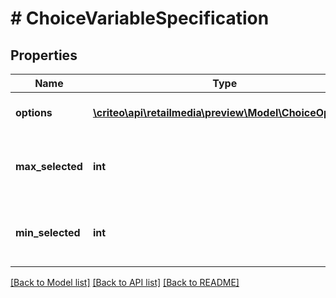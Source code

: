 # # ChoiceVariableSpecification

## Properties

Name | Type | Description | Notes
------------ | ------------- | ------------- | -------------
**options** | [**\criteo\api\retailmedia\preview\Model\ChoiceOption[]**](ChoiceOption.md) | The available options |
**max_selected** | **int** | The maximum number of selectable options | [optional]
**min_selected** | **int** | The minimum number of selectable options | [optional]

[[Back to Model list]](../../README.md#models) [[Back to API list]](../../README.md#endpoints) [[Back to README]](../../README.md)
